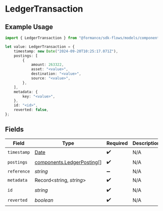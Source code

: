 # LedgerTransaction

## Example Usage

```typescript
import { LedgerTransaction } from "@formance/sdk-flows/models/components";

let value: LedgerTransaction = {
    timestamp: new Date("2024-09-20T10:25:17.071Z"),
    postings: [
        {
            amount: 263322,
            asset: "<value>",
            destination: "<value>",
            source: "<value>",
        },
    ],
    metadata: {
        key: "<value>",
    },
    id: "<id>",
    reverted: false,
};
```

## Fields

| Field                                                                                         | Type                                                                                          | Required                                                                                      | Description                                                                                   |
| --------------------------------------------------------------------------------------------- | --------------------------------------------------------------------------------------------- | --------------------------------------------------------------------------------------------- | --------------------------------------------------------------------------------------------- |
| `timestamp`                                                                                   | [Date](https://developer.mozilla.org/en-US/docs/Web/JavaScript/Reference/Global_Objects/Date) | :heavy_check_mark:                                                                            | N/A                                                                                           |
| `postings`                                                                                    | [components.LedgerPosting](../../models/components/ledgerposting.md)[]                        | :heavy_check_mark:                                                                            | N/A                                                                                           |
| `reference`                                                                                   | *string*                                                                                      | :heavy_minus_sign:                                                                            | N/A                                                                                           |
| `metadata`                                                                                    | Record<string, *string*>                                                                      | :heavy_check_mark:                                                                            | N/A                                                                                           |
| `id`                                                                                          | *string*                                                                                      | :heavy_check_mark:                                                                            | N/A                                                                                           |
| `reverted`                                                                                    | *boolean*                                                                                     | :heavy_check_mark:                                                                            | N/A                                                                                           |